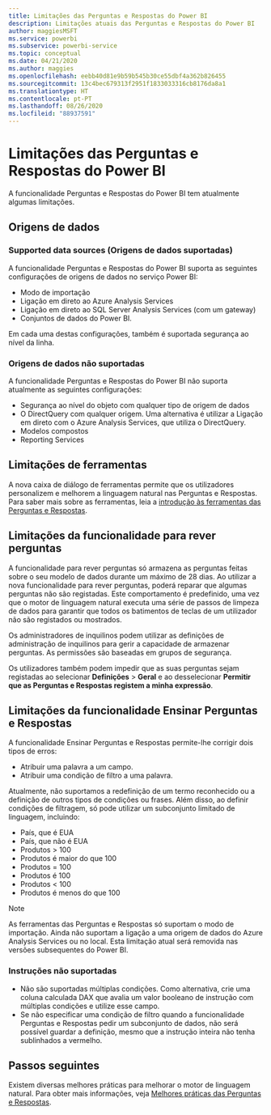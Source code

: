 ```yaml
---
title: Limitações das Perguntas e Respostas do Power BI
description: Limitações atuais das Perguntas e Respostas do Power BI
author: maggiesMSFT
ms.service: powerbi
ms.subservice: powerbi-service
ms.topic: conceptual
ms.date: 04/21/2020
ms.author: maggies
ms.openlocfilehash: eebb40d81e9b59b545b30ce55dbf4a362b826455
ms.sourcegitcommit: 13c4bec679313f2951f1833033316cb8176da8a1
ms.translationtype: HT
ms.contentlocale: pt-PT
ms.lasthandoff: 08/26/2020
ms.locfileid: "88937591"
---
```

# <a name="limitations-of-power-bi-qa"></a>Limitações das Perguntas e Respostas do Power BI

A funcionalidade Perguntas e Respostas do Power BI tem atualmente algumas limitações.

## <a name="data-sources"></a>Origens de dados

### <a name="supported-data-sources"></a>Supported data sources (Origens de dados suportadas)

A funcionalidade Perguntas e Respostas do Power BI suporta as seguintes configurações de origens de dados no serviço Power BI:

- Modo de importação
- Ligação em direto ao Azure Analysis Services
- Ligação em direto ao SQL Server Analysis Services (com um gateway)
- Conjuntos de dados do Power BI.

Em cada uma destas configurações, também é suportada segurança ao nível da linha.

### <a name="data-sources-not-supported"></a>Origens de dados não suportadas

A funcionalidade Perguntas e Respostas do Power BI não suporta atualmente as seguintes configurações:

- Segurança ao nível do objeto com qualquer tipo de origem de dados
- O DirectQuery com qualquer origem. Uma alternativa é utilizar a Ligação em direto com o Azure Analysis Services, que utiliza o DirectQuery.
- Modelos compostos
- Reporting Services 

## <a name="tooling-limitations"></a>Limitações de ferramentas

A nova caixa de diálogo de ferramentas permite que os utilizadores personalizem e melhorem a linguagem natural nas Perguntas e Respostas. Para saber mais sobre as ferramentas, leia a [introdução às ferramentas das Perguntas e Respostas](q-and-a-tooling-intro.md).

## <a name="review-question-limitations"></a>Limitações da funcionalidade para rever perguntas

A funcionalidade para rever perguntas só armazena as perguntas feitas sobre o seu modelo de dados durante um máximo de 28 dias. Ao utilizar a nova funcionalidade para rever perguntas, poderá reparar que algumas perguntas não são registadas. Este comportamento é predefinido, uma vez que o motor de linguagem natural executa uma série de passos de limpeza de dados para garantir que todos os batimentos de teclas de um utilizador não são registados ou mostrados.

Os administradores de inquilinos podem utilizar as definições de administração de inquilinos para gerir a capacidade de armazenar perguntas. As permissões são baseadas em grupos de segurança. 

Os utilizadores também podem impedir que as suas perguntas sejam registadas ao selecionar **Definições** > **Geral** e ao desselecionar **Permitir que as Perguntas e Respostas registem a minha expressão**. 

## <a name="teach-qa-limitations"></a>Limitações da funcionalidade Ensinar Perguntas e Respostas

A funcionalidade Ensinar Perguntas e Respostas permite-lhe corrigir dois tipos de erros:

- Atribuir uma palavra a um campo.
- Atribuir uma condição de filtro a uma palavra.

Atualmente, não suportamos a redefinição de um termo reconhecido ou a definição de outros tipos de condições ou frases. Além disso, ao definir condições de filtragem, só pode utilizar um subconjunto limitado de linguagem, incluindo:

- País, que é EUA
- País, que não é EUA
- Produtos > 100
- Produtos é maior do que 100
- Produtos = 100
- Produtos é 100
- Produtos < 100
- Produtos é menos do que 100

> [!NOTE]
> As ferramentas das Perguntas e Respostas só suportam o modo de importação. Ainda não suportam a ligação a uma origem de dados do Azure Analysis Services ou no local. Esta limitação atual será removida nas versões subsequentes do Power BI.

### <a name="statements-not-supported"></a>Instruções não suportadas

- Não são suportadas múltiplas condições. Como alternativa, crie uma coluna calculada DAX que avalia um valor booleano de instrução com múltiplas condições e utilize esse campo.
- Se não especificar uma condição de filtro quando a funcionalidade Perguntas e Respostas pedir um subconjunto de dados, não será possível guardar a definição, mesmo que a instrução inteira não tenha sublinhados a vermelho.

## <a name="next-steps"></a>Passos seguintes

Existem diversas melhores práticas para melhorar o motor de linguagem natural. Para obter mais informações, veja [Melhores práticas das Perguntas e Respostas](q-and-a-best-practices.md).
